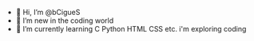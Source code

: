 - 👋 Hi, I’m @bCigueS
- 👀 I’m new in the coding world
- 🌱 I’m currently learning C Python HTML CSS etc. i'm exploring coding

<!---
bCigueS/bCigueS is a ✨ special ✨ repository because its `README.md` (this file) appears on your GitHub profile.
You can click the Preview link to take a look at your changes.
--->
